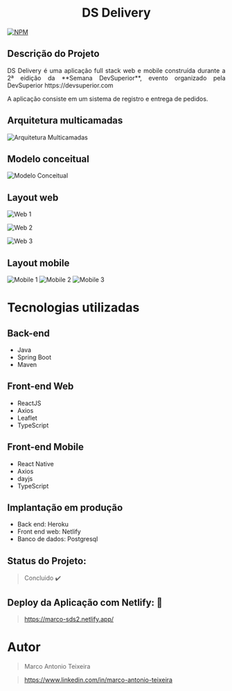 
<h1 align="center">
DS Delivery
</h1>

[![NPM](https://img.shields.io/npm/l/react)](https://github.com/MarcoAntonioTeixeira/dsdeliver-sds2/blob/main/LICENSE) 


## Descrição do Projeto


<p align="justify"> DS Delivery é uma aplicação full stack web e mobile construída durante a 2ª eidição da  **Semana DevSuperior**, evento organizado pela DevSuperior https://devsuperior.com </p>

A aplicação consiste em um sistema de registro e entrega de pedidos.



## Arquitetura multicamadas
![Arquitetura Multicamadas](https://github.com/MarcoAntonioTeixeira/assets/blob/main/sd2/camadas.png)


## Modelo conceitual
![Modelo Conceitual](https://github.com/MarcoAntonioTeixeira/assets/blob/main/sd2/modelo-conceitual.png)



## Layout web
![Web 1](https://github.com/MarcoAntonioTeixeira/assets/blob/main/sd2/web1.png)

![Web 2](https://github.com/MarcoAntonioTeixeira/assets/blob/main/sd2/web2.png)

![Web 3](https://github.com/MarcoAntonioTeixeira/assets/blob/main/sd2/web3.png)

## Layout mobile
![Mobile 1](https://github.com/MarcoAntonioTeixeira/assets/blob/main/sd2/mobile1.png) ![Mobile 2](https://github.com/MarcoAntonioTeixeira/assets/blob/main/sd2/mobile2.png) 
![Mobile 3](https://github.com/MarcoAntonioTeixeira/assets/blob/main/sd2/mobile3.png)

# Tecnologias utilizadas
## Back-end
* Java
* Spring Boot
* Maven

## Front-end Web

-  ReactJS
-  Axios
-  Leaflet
-  TypeScript


## Front-end Mobile

-  React Native
-  Axios
-  dayjs
-  TypeScript

## Implantação em produção
- Back end: Heroku
- Front end web: Netlify
- Banco de dados: Postgresql


## Status do Projeto: 

> Concluido :heavy_check_mark:


## Deploy da Aplicação com Netlify: :dash:

> https://marco-sds2.netlify.app/


# Autor

> Marco Antonio Teixeira

> https://www.linkedin.com/in/marco-antonio-teixeira

